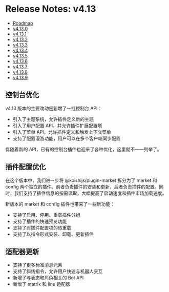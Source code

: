 # Release Notes: v4.13

- [Roadmap](https://github.com/koishijs/koishi/issues/1085)
- [v4.13.0](https://github.com/koishijs/koishi/releases/tag/4.13.0)
- [v4.13.1](https://github.com/koishijs/koishi/releases/tag/4.13.1)
- [v4.13.2](https://github.com/koishijs/koishi/releases/tag/4.13.2)
- [v4.13.3](https://github.com/koishijs/koishi/releases/tag/4.13.3)
- [v4.13.4](https://github.com/koishijs/koishi/releases/tag/4.13.4)
- [v4.13.5](https://github.com/koishijs/koishi/releases/tag/4.13.5)
- [v4.13.6](https://github.com/koishijs/koishi/releases/tag/4.13.6)
- [v4.13.7](https://github.com/koishijs/koishi/releases/tag/4.13.7)
- [v4.13.8](https://github.com/koishijs/koishi/releases/tag/4.13.8)
- [v4.13.9](https://github.com/koishijs/koishi/releases/tag/4.13.9)

## 控制台优化

v4.13 版本的主要改动是新增了一批控制台 API：

- 引入了主题系统，允许插件定义新的主题
- 引入了用户配置 API，并允许插件扩展配置项
- 引入了菜单 API，允许插件定义和触发上下文菜单
- 支持了配置漫游功能，用户可以在多个客户端同步配置

伴随着新的 API，已有的控制台插件也迎来了各种优化，这里就不一一列举了。

## 插件配置优化

在这个版本中，我们进一步将 @koishijs/plugin-market 拆分为了 market 和 config 两个独立的插件。前者负责插件的安装和更新，后者负责插件的配置。同时，我们支持了插件信息的按需读取，大幅提高了启动速度和插件市场加载速度。

新版本的 market 和 config 插件也带来了一些新功能：

- 支持了启用、停用、重载插件分组
- 支持了插件的快速预览功能
- 支持了对插件配置项的热重载
- 支持了以指令形式安装、卸载、更新插件

## 适配器更新

- 支持了更多标准消息元素
- 支持了斜线指令，允许用户快速与机器人交互
- 新增了与表态和角色相关的 Bot API
- 新增了 matrix 和 line 适配器
